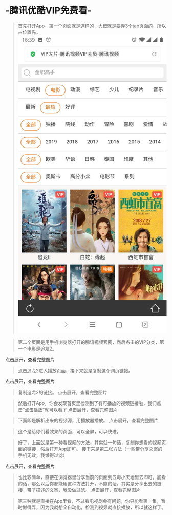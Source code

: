 # -腾讯优酷VIP免费看-

>首先打开App，第一个页面就是这样的，大概就是要弄3个tab页面的，所以占位置先。
![vip/img](https://github.com/baozi-studio/-VIP-/blob/master/img/%E5%BE%AE%E4%BF%A1%E5%9B%BE%E7%89%87_20190730172734.jpg)

>第二个页面是用手机浏览器打开的腾讯视频官网，然后点击的VIP分类，第一个电影是追龙2。

点击展开，查看完整图片

>点击追龙2进入播放页面，接下来就是复制这个网页链接。

点击展开，查看完整图片

>复制追龙2的链接。
点击展开，查看完整图片

>然后打开App，你会发现首页里检测到了有可播放的视频链接啦，我们点击“点击播放”就可以看了
点击展开，查看完整图片

>下面即是解析出来的视频源，用播放器播放。
点击展开，查看完整图片

>这个是给你们看效果的页面，可以全屏，可以快进。

>好了，上面就是第一种看视频的方法，其实就一句话，复制你想看的视频页面的链接，然后打开App即可。
接下来是第二张方法（一些带分享文案的手机无效，我懒得过滤）

点击展开，查看完整图片

>也比较简单，直接在浏览器里分享当前的页面到五毒小天地里去即可，能看的话，那么以后你都能用这种方法打开，不能的话，其实是分享出去的链接，带了描述的文案，我没做过滤。
点击展开，查看完整图片

>第三种就是直接在App里看，不过看电视剧会有问题，你只能看第一集，暂时懒得弄，因为我就想全自动化，检测到视频就直接播放，所以就这样了。
